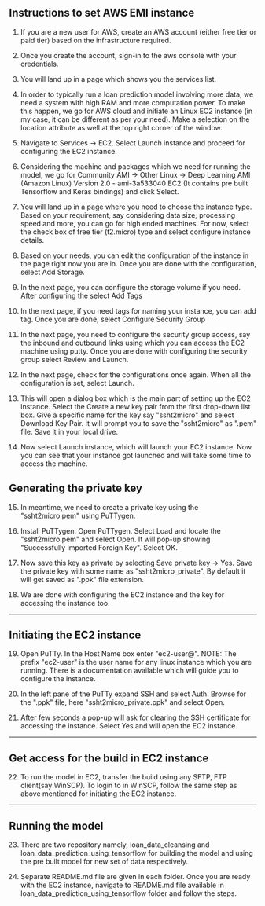 ## Instructions to set AWS EMI instance

1. If you are a new user for AWS, create an AWS account (either free tier or paid tier) based on the infrastructure required.

2. Once you create the account, sign-in to the aws console with your credentials.

3. You will land up in a page which shows you the services list. 

4. In order to typically run a loan prediction model involving more data, we need a system with high RAM and more computation power. To make this happen, we go for AWS cloud and initiate an Linux EC2 instance (in my case, it can be different as per your need). Make a selection on the location attribute as well at the top right corner of the window.

5. Navigate to Services -> EC2. Select Launch instance and proceed for configuring the EC2 instance.

6. Considering the machine and packages which we need for running the model, we go for Community AMI -> Other Linux -> Deep Learning AMI (Amazon Linux) Version 2.0 - ami-3a533040 EC2 (It contains pre built Tensorflow and Keras bindings) and click Select.

7. You will land up in a page where you need to choose the instance type. Based on your requirement, say considering data size, processing speed and more, you can go for high ended machines. For now, select the check box of free tier (t2.micro) type and select configure instance details.

8. Based on your needs, you can edit the configuration of the instance in the page right now you are in. Once you are done with the configuration, select Add Storage.

9. In the next page, you can configure the storage volume if you need. After configuring the select Add Tags

10. In the next page, if you need tags for naming your instance, you can add tag. Once you are done, select Configure Security Group

11. In the next page, you need to configure the security group access, say the inbound and outbound links using which you can access the EC2 machine using putty. Once you are done with configuring the security group select Review and Launch.

12. In the next page, check for the configurations once again. When all the configuration is set, select Launch.

13. This will open a dialog box which is the main part of setting up the EC2 instance. Select the Create a new key pair from the first drop-down list box. Give a specific name for the key say "ssht2micro" and select Download Key Pair. It will prompt you to save the "ssht2micro" as ".pem" file. Save it in your local drive.

14. Now select Launch instance, which will launch your EC2 instance. Now you can see that your instance got launched and will take some time to access the machine.

## Generating the private key

15. In meantime, we need to create a private key using the "ssht2micro.pem" using PuTTygen. 

16. Install PuTTygen. Open PuTTygen. Select Load and locate the "ssht2micro.pem" and select Open. It will pop-up showing "Successfully imported Foreign Key". Select OK. 

17. Now save this key as private by selecting Save private key -> Yes. Save the private key with some name as "ssht2micro_private". By default it will get saved as ".ppk" file extension.

18. We are done with configuring the EC2 instance and the key for accessing the instance too.

**********************************************************************************************************************************************

## Initiating the EC2 instance

19. Open PuTTy. In the Host Name box enter "ec2-user@<your instance public ip available in the EC2 console>".
NOTE: The prefix "ec2-user" is the user name for any linux instance which you are running. There is a documentation available which will guide you to configure the instance.

20. In the left pane of the PuTTy expand SSH and select Auth. Browse for the ".ppk" file, here "ssht2micro_private.ppk" and select Open.

21. After few seconds a pop-up will ask for clearing the SSH certificate for accessing the instance. Select Yes and will open the EC2 instance.

**********************************************************************************************************************************************

## Get access for the build in EC2 instance

22. To run the model in EC2, transfer the build using any SFTP, FTP client(say WinSCP). To login to in WinSCP, follow the same step as above mentioned for initiating the EC2 instance.

**********************************************************************************************************************************************

## Running the model

23. There are two repository namely, loan_data_cleansing and loan_data_prediction_using_tensorflow for building the model and using the pre built model for new set of data respectively.

24. Separate README.md file are given in each folder. Once you are ready with the EC2 instance, navigate to README.md file available in loan_data_prediction_using_tensorflow folder and follow the steps.